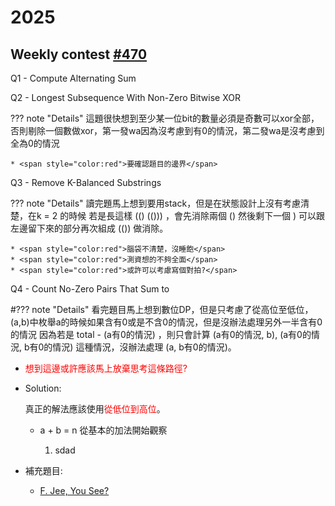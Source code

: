 # 2025

## Weekly contest [#470](https://leetcode.cn/discuss/post/3798458/di-470-chang-zhou-sai-by-leetcode-ne73/)

Q1 - Compute Alternating Sum

Q2 - Longest Subsequence With Non-Zero Bitwise XOR

??? note "Details"
    這題很快想到至少某一位bit的數量必須是奇數可以xor全部，否則剔除一個數做xor，第一發wa因為沒考慮到有0的情況，第二發wa是沒考慮到全為0的情況

    * <span style="color:red">要確認題目的邊界</span>

Q3 - Remove K-Balanced Substrings

??? note "Details"
    讀完題馬上想到要用stack，但是在狀態設計上沒有考慮清楚，在k = 2 的時候 若是長這樣 (() (())) ，會先消除兩個 () 然後剩下一個 )
    可以跟左邊留下來的部分再次組成 (()) 做消除。

    * <span style="color:red">腦袋不清楚，沒睡飽</span>
    * <span style="color:red">測資想的不夠全面</span>
    * <span style="color:red">或許可以考慮寫個對拍?</span>

Q4 - Count No-Zero Pairs That Sum to

#??? note "Details"
看完題目馬上想到數位DP，但是只考慮了從高位至低位，(a,b)中枚舉a的時候如果含有0或是不含0的情況，但是沒辦法處理另外一半含有0的情況
因為若是 total - (a有0的情況) ，則只會計算 (a有0的情況, b), (a有0的情況, b有0的情況) 這種情況，沒辦法處理 (a, b有0的情況)。

* <span style="color:red">想到這邊或許應該馬上放棄思考這條路徑?</span>

* Solution:

    真正的解法應該使用<span style="color:red">從低位到高位</span>。

    * a + b = n 從基本的加法開始觀察

        1. sdad

* 補充題目:

    * [F. Jee, You See?](https://codeforces.com/problemset/problem/1670/F)
